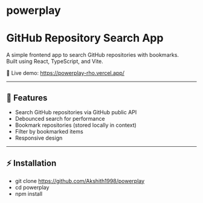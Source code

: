 # powerplay

# GitHub Repository Search App

A simple frontend app to search GitHub repositories with bookmarks.  
Built using React, TypeScript, and Vite.

🔗 Live demo: https://powerplay-rho.vercel.app/

---

## 🚀 Features

- Search GitHub repositories via GitHub public API
- Debounced search for performance
- Bookmark repositories (stored locally in context)
- Filter by bookmarked items
- Responsive design

---

## ⚡️ Installation

- git clone https://github.com/Akshith1998/powerplay
- cd powerplay
- npm install
